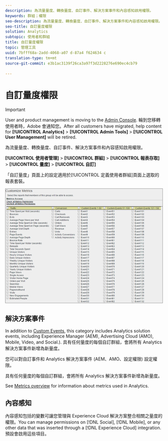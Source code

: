 ```yaml
---
description: 為流量量度、轉換量度、自訂事件、解決方案事件和內容感知啟用權限。
keywords: 群組；權限
seo-description: 為流量量度、轉換量度、自訂事件、解決方案事件和內容感知啟用權限。
seo-title: 自訂量度權限
solution: Analytics
subtopic: 使用者和群組
title: 自訂量度權限
topic: 管理工具
uuid: 7bfff68a-2add-4068-a07 d-87a4 f624634 c
translation-type: tm+mt
source-git-commit: e3b1ac3139f26ca3a97f3d2228276e690ec4cb79

---
```



# 自訂量度權限

>[!IMPORTANT]
>
>User and product management is moving to the [Admin Console](https://helpx.adobe.com/enterprise/using/admin-console.html). 輪到您移轉使用者時，Adobe 會通知您。After all customers have migrated, help content for **[!UICONTROL Analytics]** &gt; **[!UICONTROL Admin Tools]** &gt; **[!UICONTROL User Management]** will be retired.

為流量量度、轉換量度、自訂事件、解決方案事件和內容感知啟用權限。

**[!UICONTROL 使用者管理]** &gt; **[!UICONTROL 群組]** &gt; **[!UICONTROL 報表存取]** &gt; **[!UICONTROL 量度]** &gt; **[!UICONTROL 自訂]**

「自訂量度」頁面上的設定適用於[!UICONTROL 定義使用者群組]頁面上選取的報表套裝。

![](assets/customize-metrics.png)

## 解決方案事件

In addition to [Custom Events](https://marketing.adobe.com/resources/help/en_US/sc/implement/events.html), this category includes Analytics solution events, including Experience Manager (AEM), Advertising Cloud (AMO), Mobile, Video, and Social.). 具有任何量度的每個自訂群組，會將所有 Analytics 解決方案事件新增為新量度。

您可以對自訂事件和 Analytics 解決方案事件 (AEM、AMO、設定權限) 設定權限。

具有任何量度的每個自訂群組，會將所有 Analytics 解決方案事件新增為新量度。

See [Metrics overview](/help/components/c-variables/c-metrics/metricslist.md) for information about metrics used in Analytics.

## 內容感知

內容感知包括的變數可讓您管理與 Experience Cloud 解決方案整合相關之量度的權限。You can manage permissions on [!DNL Social], [!DNL Mobile], or any other data that was inserted through a [!DNL Experience Cloud] integration. 預設會啟用這些項目。
